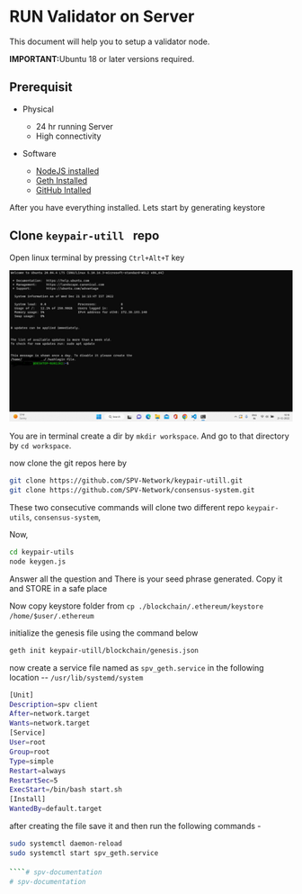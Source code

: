 # RUN Validator on Server

This document will help you to setup a validator node.

<b>IMPORTANT:</b>Ubuntu 18 or later versions required.

## Prerequisit

- Physical
    - 24 hr running Server
    - High connectivity

- Software 
    - [NodeJS installed](./NODEJS.md)
    - [Geth Installed](./GETH.md)
    - [GitHub Intalled](./GITHUB.md)
    

After you have everything installed.
Lets start by generating keystore

## Clone `keypair-utill ` repo

Open linux terminal by pressing `Ctrl+Alt+T` key

<img src="./geth/5.png" alt="TERMINAL" />


You are in terminal create a dir by `mkdir workspace`. And go to that directory by `cd workspace`.

now clone the git repos here by 

```bash  
git clone https://github.com/SPV-Network/keypair-utill.git
git clone https://github.com/SPV-Network/consensus-system.git

```

These two consecutive commands will clone two different repo `keypair-utils`, `consensus-system`,

Now,

```bash  
cd keypair-utils
node keygen.js
```

Answer all the question and There is your seed phrase generated.
Copy it and STORE in a safe place

Now copy keystore folder from `cp ./blockchain/.ethereum/keystore /home/$user/.ethereum`

initialize the genesis file using the command below
```bash
geth init keypair-utill/blockchain/genesis.json
```

now create a service file named as `spv_geth.service` in the following location -- `/usr/lib/systemd/system`

```bash  
[Unit]
Description=spv client
After=network.target 
Wants=network.target
[Service]
User=root 
Group=root
Type=simple
Restart=always
RestartSec=5
ExecStart=/bin/bash start.sh
[Install]
WantedBy=default.target
```
after creating the file save it and then run the following commands -
```bash
sudo systemctl daemon-reload
sudo systemctl start spv_geth.service

````# spv-documentation
# spv-documentation
